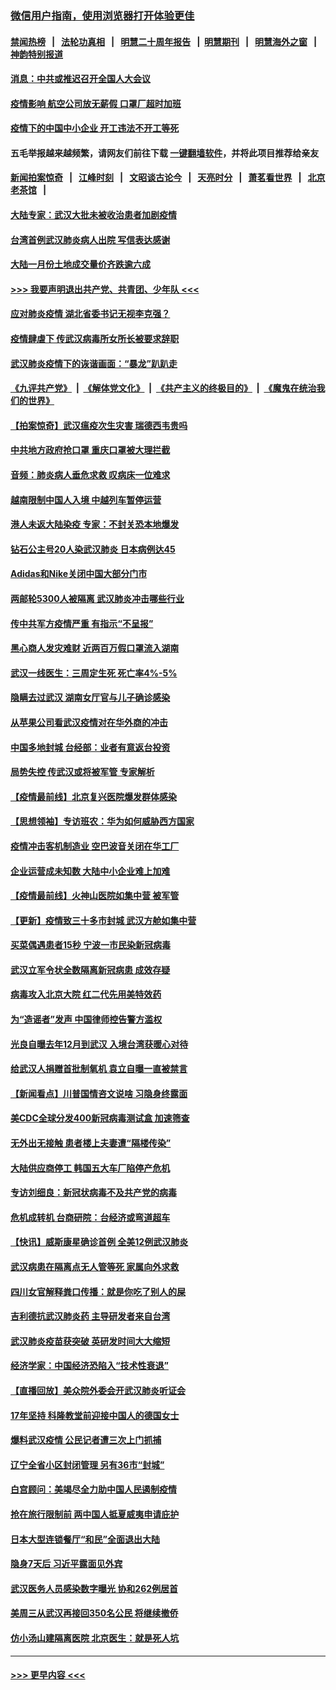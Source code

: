 ### [微信用户指南，使用浏览器打开体验更佳](https://github.com/gfw-breaker/banned-news1/blob/master/indexes/wechat-guide.md?t=0)
#### [禁闻热榜](热点新闻.md?t=0)  &nbsp;&nbsp;|&nbsp;&nbsp; [法轮功真相](https://github.com/gfw-breaker/truth/blob/master/README.md?t=0) &nbsp;&nbsp;|&nbsp;&nbsp; [明慧二十周年报告](https://github.com/gfw-breaker/mh-reports/blob/master/README.md?t=0) &nbsp;&nbsp;|&nbsp;&nbsp;[明慧期刊](https://github.com/gfw-breaker/mh-qikan) &nbsp;&nbsp;|&nbsp;&nbsp; [明慧海外之窗](https://github.com/gfw-breaker/mh-news/blob/master/README.md?t=0) &nbsp;&nbsp;|&nbsp;&nbsp; [神韵特别报道](https://github.com/gfw-breaker/mh-news/blob/master/shenyun.md?t=0)
#### [消息：中共或推迟召开全国人大会议](../pages/nsc413/n11848698.md?t=02061922) 
#### [疫情影响 航空公司放无薪假 口罩厂超时加班](../pages/nsc413/n11848173.md?t=02061922) 
#### [疫情下的中国中小企业 开工违法不开工等死](../pages/nsc413/n11848520.md?t=02061922) 
#### 五毛举报越来越频繁，请网友们前往下载 [一键翻墙软件](https://github.com/gfw-breaker/ssr-accounts)，并将此项目推荐给亲友
#### [新闻拍案惊奇](https://github.com/gfw-breaker/banned-news1/blob/master/pages/link4.md) &nbsp;&nbsp;|&nbsp;&nbsp; [江峰时刻](https://github.com/gfw-breaker/banned-news1/blob/master/pages/link4.md) &nbsp;&nbsp;|&nbsp;&nbsp; [文昭谈古论今](https://github.com/gfw-breaker/banned-news1/blob/master/pages/link4.md) &nbsp;&nbsp;|&nbsp;&nbsp; [天亮时分](https://github.com/gfw-breaker/banned-news1/blob/master/pages/link4.md) &nbsp;&nbsp;|&nbsp;&nbsp; [萧茗看世界](https://github.com/gfw-breaker/banned-news1/blob/master/pages/link4.md) &nbsp;&nbsp;|&nbsp;&nbsp; [北京老茶馆](https://github.com/gfw-breaker/banned-news1/blob/master/pages/link4.md) &nbsp;&nbsp;|&nbsp;&nbsp; 
#### [大陆专家：武汉大批未被收治患者加剧疫情](../pages/nsc413/n11848163.md?t=02061922) 
#### [台湾首例武汉肺炎病人出院 写信表达感谢](../pages/nsc413/n11848408.md?t=02061922) 
#### [大陆一月份土地成交量价齐跌逾六成](../pages/nsc413/n11847770.md?t=02061922) 
#### [>>> 我要声明退出共产党、共青团、少年队 <<<](https://github.com/begood0513/goodnews/blob/master/quit/letter.md) 
#### [应对肺炎疫情 湖北省委书记无视李克强？](../pages/nsc413/n11848018.md?t=02061922) 
#### [疫情肆虐下 传武汉病毒所女所长被要求辞职](../pages/nsc413/n11842494.md?t=02061922) 
#### [武汉肺炎疫情下的诙谐画面：“暴龙”趴趴走](../pages/nsc413/n11848057.md?t=02061922) 
#### [《九评共产党》](https://github.com/begood0513/9ping.md/blob/master/README.md) &nbsp;|&nbsp; [《解体党文化》](../../../../jtdwh.md/blob/master/README.md)  &nbsp;|&nbsp; [《共产主义的终极目的》](../../../../gczydzjmd.md/blob/master/README.md) &nbsp;|&nbsp; [《魔鬼在统治我们的世界》](../../../../mgztzwmdsj.md/blob/master/README.md) 
#### [【拍案惊奇】武汉瘟疫次生灾害 瑞德西韦贵吗](../pages/nsc413/n11847587.md?t=02061922) 
#### [中共地方政府抢口罩 重庆口罩被大理拦截](../pages/nsc413/n11848150.md?t=02061922) 
#### [音频：肺炎病人垂危求救 叹病床一位难求](../pages/nsc413/n11847883.md?t=02061922) 
#### [越南限制中国人入境 中越列车暂停运营](../pages/nsc413/n11847844.md?t=02061922) 
#### [港人未返大陆染疫 专家：不封关恐本地爆发](../pages/nsc413/n11848021.md?t=02061922) 
#### [钻石公主号20人染武汉肺炎 日本病例达45](../pages/nsc413/n11847823.md?t=02061922) 
#### [Adidas和Nike关闭中国大部分门市](../pages/nsc413/n11847720.md?t=02061922) 
#### [两邮轮5300人被隔离 武汉肺炎冲击哪些行业](../pages/nsc413/n11847456.md?t=02061922) 
#### [传中共军方疫情严重 有指示“不呈报”](../pages/nsc413/n11847828.md?t=02061922) 
#### [黑心商人发灾难财 近两百万假口罩流入湖南](../pages/nsc413/n11847794.md?t=02061922) 
#### [武汉一线医生：三周定生死 死亡率4%-5%](../pages/nsc413/n11847780.md?t=02061922) 
#### [隐瞒去过武汉 湖南女厅官与儿子确诊感染](../pages/nsc413/n11847669.md?t=02061922) 
#### [从苹果公司看武汉疫情对在华外商的冲击](../pages/nsc413/n11847586.md?t=02061922) 
#### [中国多地封城 台经部：业者有意返台投资](../pages/nsc413/n11847732.md?t=02061922) 
#### [局势失控 传武汉或将被军管 专家解析](../pages/nsc413/n11847458.md?t=02061922) 
#### [【疫情最前线】北京复兴医院爆发群体感染](../pages/nsc413/n11847626.md?t=02061922) 
#### [【思想领袖】专访班农：华为如何威胁西方国家](../pages/nsc413/n11847306.md?t=02061922) 
#### [疫情冲击客机制造业 空巴波音关闭在华工厂](../pages/nsc413/n11847550.md?t=02061922) 
#### [企业运营成未知数 大陆中小企业难上加难](../pages/nsc413/n11847477.md?t=02061922) 
#### [【疫情最前线】火神山医院如集中营 被军管](../pages/nsc413/n11847524.md?t=02061922) 
#### [【更新】疫情致三十多市封城 武汉方舱如集中营](../pages/nsc413/n11801312.md?t=02061922) 
#### [买菜偶遇患者15秒 宁波一市民染新冠病毒](../pages/nsc413/n11847294.md?t=02061922) 
#### [武汉立军令状全数隔离新冠病患 成效存疑](../pages/nsc413/n11847328.md?t=02061922) 
#### [病毒攻入北京大院 红二代先用美特效药](../pages/nsc413/n11847427.md?t=02061922) 
#### [为“造谣者”发声 中国律师控告警方滥权](../pages/nsc413/n11847326.md?t=02061922) 
#### [光良自曝去年12月到武汉 入境台湾获暖心对待](../pages/nsc413/n11847243.md?t=02061922) 
#### [给武汉人捐赠首批制氧机 袁立自曝一直被禁言](../pages/nsc413/n11846974.md?t=02061922) 
#### [【新闻看点】川普国情咨文说啥 习隐身终露面](../pages/nsc413/n11847016.md?t=02061922) 
#### [美CDC全球分发400新冠病毒测试盒 加速筛查](../pages/nsc413/n11847260.md?t=02061922) 
#### [无外出无接触 患者楼上夫妻遭“隔楼传染”](../pages/nsc413/n11847233.md?t=02061922) 
#### [大陆供应商停工 韩国五大车厂陷停产危机](../pages/nsc413/n11847062.md?t=02061922) 
#### [专访刘细良：新冠状病毒不及共产党的病毒](../pages/nsc413/n11847164.md?t=02061922) 
#### [危机成转机 台商研院：台经济或弯道超车](../pages/nsc413/n11846448.md?t=02061922) 
#### [【快讯】威斯康星确诊首例 全美12例武汉肺炎](../pages/nsc413/n11847162.md?t=02061922) 
#### [武汉病患在隔离点无人管等死 家属向外求救](../pages/nsc413/n11847020.md?t=02061922) 
#### [四川女官解释粪口传播：就是你吃了别人的屎](../pages/nsc413/n11847029.md?t=02061922) 
#### [吉利德抗武汉肺炎药 主导研发者来自台湾](../pages/nsc413/n11847064.md?t=02061922) 
#### [武汉肺炎疫苗获突破 英研发时间大大缩短](../pages/nsc413/n11846915.md?t=02061922) 
#### [经济学家：中国经济恐陷入“技术性衰退”](../pages/nsc413/n11846450.md?t=02061922) 
#### [【直播回放】美众院外委会开武汉肺炎听证会](../pages/nsc413/n11846727.md?t=02061922) 
#### [17年坚持 科隆教堂前迎接中国人的德国女士](../pages/nsc413/n11846781.md?t=02061922) 
#### [爆料武汉疫情 公民记者遭三次上门抓捕](../pages/nsc413/n11846937.md?t=02061922) 
#### [辽宁全省小区封闭管理 另有36市“封城”](../pages/nsc413/n11846879.md?t=02061922) 
#### [白宫顾问：美竭尽全力助中国人民遏制疫情](../pages/nsc413/n11846756.md?t=02061922) 
#### [抢在旅行限制前 两中国人抵夏威夷申请庇护](../pages/nsc413/n11846866.md?t=02061922) 
#### [日本大型连锁餐厅“和民”全面退出大陆](../pages/nsc413/n11846765.md?t=02061922) 
#### [隐身7天后 习近平露面见外宾](../pages/nsc413/n11846805.md?t=02061922) 
#### [武汉医务人员感染数字曝光 协和262例居首](../pages/nsc413/n11846742.md?t=02061922) 
#### [美周三从武汉再接回350名公民 将继续撤侨](../pages/nsc413/n11846705.md?t=02061922) 
#### [仿小汤山建隔离医院 北京医生：就是死人坑](../pages/nsc413/n11846692.md?t=02061922) 

----
#### [ >>> 更早内容 <<< ](../indexes/nsc413-earlier.md)
